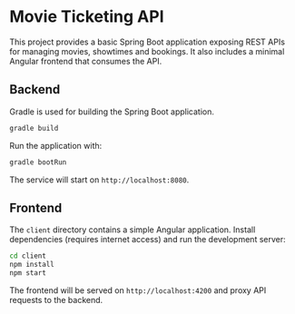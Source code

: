 # Movie Ticketing API

This project provides a basic Spring Boot application exposing REST APIs for managing movies, showtimes and bookings.
It also includes a minimal Angular frontend that consumes the API.

## Backend

Gradle is used for building the Spring Boot application.

```bash
gradle build
```

Run the application with:

```bash
gradle bootRun
```

The service will start on `http://localhost:8080`.

## Frontend

The `client` directory contains a simple Angular application.
Install dependencies (requires internet access) and run the development server:

```bash
cd client
npm install
npm start
```

The frontend will be served on `http://localhost:4200` and proxy API requests to the backend.
